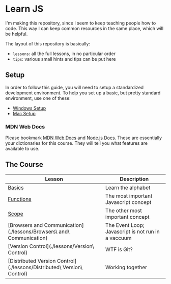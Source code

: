 # Learn JS

I'm making this repository, since I seem to keep teaching people how to code.
This way I can keep common resources in the same place, which will be helpful.

The layout of this repository is basically:

- `lessons`: all the full lessons, in no particular order
- `tips`: various small hints and tips can be put here

## Setup

In order to follow this guide, you will need to setup a standardized development
environment. To help you set up a basic, but pretty standard environment, use
one of these:

- [Windows Setup](../tips/windows-dev-setup-guide.md)
- [Mac Setup](../tips/mac-dev-setup-guide.md)

### MDN Web Docs

Please bookmark [MDN Web Docs](https://developer.mozilla.org/en-US/) and
[Node.js Docs](https://nodejs.org/en/docs/). These are essentially your
dictionaries for this course. They will tell you what features are available to
use.

## The Course

| Lesson                                                                 | Description                                        |
| ---------------------------------------------------------------------- | -------------------------------------------------- |
| [Basics](./lessons/Basics)                                             | Learn the alphabet                                 |
| [Functions](./lessons/Functions)                                       | The most important Javascript concept              |
| [Scope](./lessons/Scope)                                               | The other most important concept                   |
| [Browsers and Communication](./lessons/Browsers\ and\ Communication)   | The Event Loop; Javascript is not run in a vaccuum |
| [Version Control](./lessons/Version\ Control)                          | WTF is Git?                                        |
| [Distributed Version Control](./lessons/Distributed\ Version\ Control) | Working together                                   |
